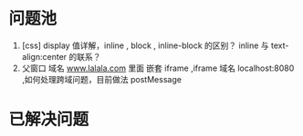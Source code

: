 #  问题池

1. [css] display 值详解，inline , block , inline-block 的区别？ inline 与 text-align:center 的联系？
2. 父窗口 域名 www.lalala.com   里面 嵌套 iframe ,iframe 域名 localhost:8080 ,如何处理跨域问题，目前做法 postMessage

#  已解决问题